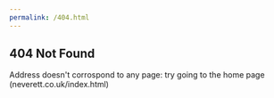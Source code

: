 ```yaml
---
permalink: /404.html
---
```

404 Not Found
---
Address doesn't corrospond to any page: try going to the home page (neverett.co.uk/index.html)
